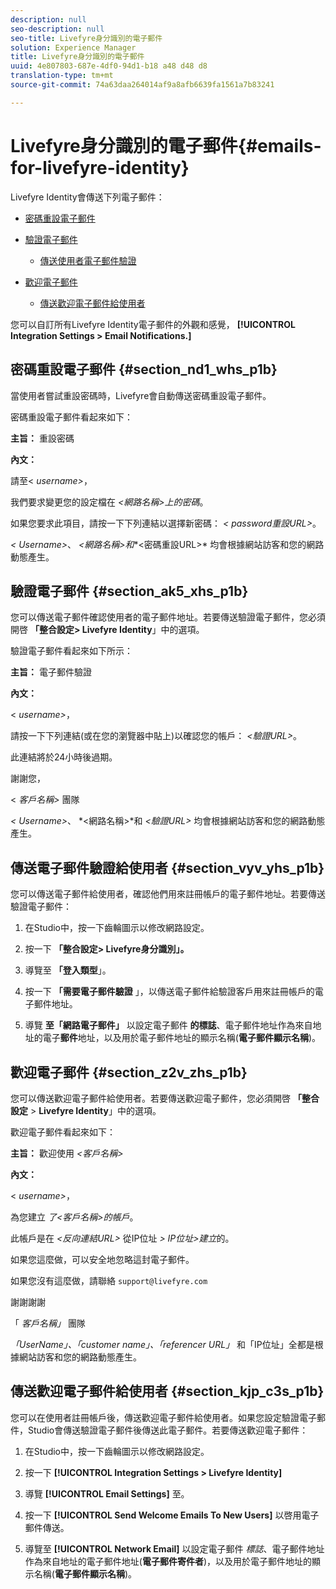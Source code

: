 ```yaml
---
description: null
seo-description: null
seo-title: Livefyre身分識別的電子郵件
solution: Experience Manager
title: Livefyre身分識別的電子郵件
uuid: 4e807803-687e-4df0-94d1-b18 a48 d48 d8
translation-type: tm+mt
source-git-commit: 74a63daa264014af9a8afb6639fa1561a7b83241

---
```



# Livefyre身分識別的電子郵件{#emails-for-livefyre-identity}

Livefyre Identity會傳送下列電子郵件：

* [密碼重設電子郵件](#c_emails_for_livefyre_identity/section_nd1_whs_p1b)
* [驗證電子郵件](#c_emails_for_livefyre_identity/section_ak5_xhs_p1b)
   * [傳送使用者電子郵件驗證](#c_emails_for_livefyre_identity/section_vyv_yhs_p1b)

* [歡迎電子郵件](#c_emails_for_livefyre_identity/section_z2v_zhs_p1b)
   * [傳送歡迎電子郵件給使用者](#c_emails_for_livefyre_identity/section_kjp_c3s_p1b)

您可以自訂所有Livefyre Identity電子郵件的外觀和感覺， **[!UICONTROL Integration Settings > Email Notifications.]**

## 密碼重設電子郵件 {#section_nd1_whs_p1b}

當使用者嘗試重設密碼時，Livefyre會自動傳送密碼重設電子郵件。

密碼重設電子郵件看起來如下：

**主旨：** 重設密碼

**內文：**

請至< *username>*，

我們要求變更您的設定檔在 *<網路名稱>上的密碼*。

如果您要求此項目，請按一下下列連結以選擇新密碼： *< password重設URL>*。

*< Username>*、 *<網路名稱>和**<密碼重設URL>* 均會根據網站訪客和您的網路動態產生。

## 驗證電子郵件 {#section_ak5_xhs_p1b}

您可以傳送電子郵件確認使用者的電子郵件地址。若要傳送驗證電子郵件，您必須開啓 **「整合設定> Livefyre Identity**」中的選項。

驗證電子郵件看起來如下所示：

**主旨：** 電子郵件驗證

**內文：**

< *username>*，

請按一下下列連結(或在您的瀏覽器中貼上)以確認您的帳戶： *<驗證URL>*。

此連結將於24小時後過期。

謝謝您，

< *客戶名稱>* 團隊

*< Username>*、 *<網路名稱>*和 *<驗證URL>* 均會根據網站訪客和您的網路動態產生。

## 傳送電子郵件驗證給使用者 {#section_vyv_yhs_p1b}

您可以傳送電子郵件給使用者，確認他們用來註冊帳戶的電子郵件地址。若要傳送驗證電子郵件：

1. 在Studio中，按一下齒輪圖示以修改網路設定。
1. 按一下 **「整合設定> Livefyre身分識別」。**

1. 導覽至 **「登入類型**」。
1. 按一下 **「需要電子郵件驗證** 」，以傳送電子郵件給驗證客戶用來註冊帳戶的電子郵件地址。
1. 導覽 **至「網路電子郵件」** 以設定電子郵件 **的標誌**、電子郵件地址作為來自地址的電子**郵件**地址，以及用於電子郵件地址的顯示名稱(**電子郵件顯示名稱**)。

## 歡迎電子郵件 {#section_z2v_zhs_p1b}

您可以傳送歡迎電子郵件給使用者。若要傳送歡迎電子郵件，您必須開啓 **「整合設定** > **Livefyre Identity**」中的選項。

歡迎電子郵件看起來如下：

**主旨：** 歡迎使用 *<客戶名稱>*

**內文：**

< *username>*，

為您建立 *了<客戶名稱>的帳戶*。

此帳戶是在 *<反向連結URL>* 從IP位址 *> IP位址>建立*的。

如果您這麼做，可以安全地忽略這封電子郵件。

如果您沒有這麼做，請聯絡 `support@livefyre.com`

謝謝謝謝

「 *客戶名稱」* 團隊

*「UserName」、「customer name」、「referencer URL」* 和「IP位址」全都是根據網站訪客和您的網路動態產生。

## 傳送歡迎電子郵件給使用者 {#section_kjp_c3s_p1b}

您可以在使用者註冊帳戶後，傳送歡迎電子郵件給使用者。如果您設定驗證電子郵件，Studio會傳送驗證電子郵件後傳送此電子郵件。若要傳送歡迎電子郵件：

1. 在Studio中，按一下齒輪圖示以修改網路設定。
1. 按一下 **[!UICONTROL Integration Settings > Livefyre Identity]**

1. 導覽 **[!UICONTROL Email Settings]** 至。

1. 按一下 **[!UICONTROL Send Welcome Emails To New Users]** 以啓用電子郵件傳送。
1. 導覽至 **[!UICONTROL Network Email]** 以設定電子郵件 *標誌*、電子郵件地址作為來自地址的電子郵件地址(**電子郵件寄件者**)，以及用於電子郵件地址的顯示名稱(**電子郵件顯示名稱**)。

